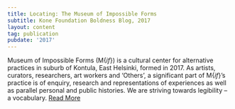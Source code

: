 ```yaml
---
title: Locating: The Museum of Impossible Forms
subtitle: Kone Foundation Boldness Blog, 2017
layout: content
tag: publication
pubdate: '2017'
---
```

Museum of Impossible Forms (M{_if_}) is a cultural center for alternative practices in suburb of Kontula, East Helsinki, formed in 2017. As artists, curators, researchers, art workers and ‘Others’, a significant part of M{_if_}’s practice is of enquiry, research and representations of experiences as well as parallel personal and public histories. We are striving towards legibility – a vocabulary. [Read More](https://koneensaatio.fi/en/museum-of-impossible-forms/)
